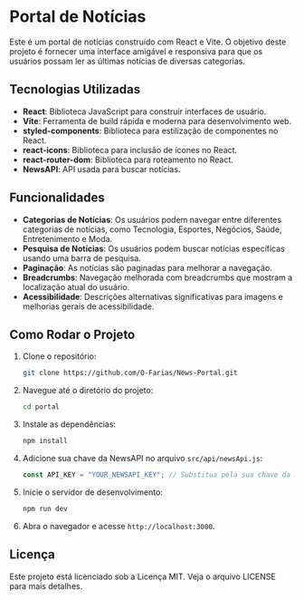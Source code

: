 # Portal de Notícias

Este é um portal de notícias construído com React e Vite. O objetivo deste projeto é fornecer uma interface amigável e responsiva para que os usuários possam ler as últimas notícias de diversas categorias.

## Tecnologias Utilizadas

- **React**: Biblioteca JavaScript para construir interfaces de usuário.
- **Vite**: Ferramenta de build rápida e moderna para desenvolvimento web.
- **styled-components**: Biblioteca para estilização de componentes no React.
- **react-icons**: Biblioteca para inclusão de ícones no React.
- **react-router-dom**: Biblioteca para roteamento no React.
- **NewsAPI**: API usada para buscar notícias.

## Funcionalidades

- **Categorias de Notícias**: Os usuários podem navegar entre diferentes categorias de notícias, como Tecnologia, Esportes, Negócios, Saúde, Entretenimento e Moda.
- **Pesquisa de Notícias**: Os usuários podem buscar notícias específicas usando uma barra de pesquisa.
- **Paginação**: As notícias são paginadas para melhorar a navegação.
- **Breadcrumbs**: Navegação melhorada com breadcrumbs que mostram a localização atual do usuário.
- **Acessibilidade**: Descrições alternativas significativas para imagens e melhorias gerais de acessibilidade.

## Como Rodar o Projeto

1. Clone o repositório:

   ```sh
   git clone https://github.com/O-Farias/News-Portal.git
   ```

2. Navegue até o diretório do projeto:

   ```sh
   cd portal
   ```

3. Instale as dependências:

   ```sh
   npm install
   ```

4. Adicione sua chave da NewsAPI no arquivo `src/api/newsApi.js`:

   ```javascript
   const API_KEY = "YOUR_NEWSAPI_KEY"; // Substitua pela sua chave da NewsAPI
   ```

5. Inicie o servidor de desenvolvimento:

   ```sh
   npm run dev
   ```

6. Abra o navegador e acesse `http://localhost:3000`.

## Licença

Este projeto está licenciado sob a Licença MIT. Veja o arquivo LICENSE para mais detalhes.
